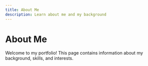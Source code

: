 ```yaml
---
title: About Me
description: Learn about me and my background
---
```


# About Me

Welcome to my portfolio! This page contains information about my background, skills, and interests.

<!-- Add your personal information here -->

